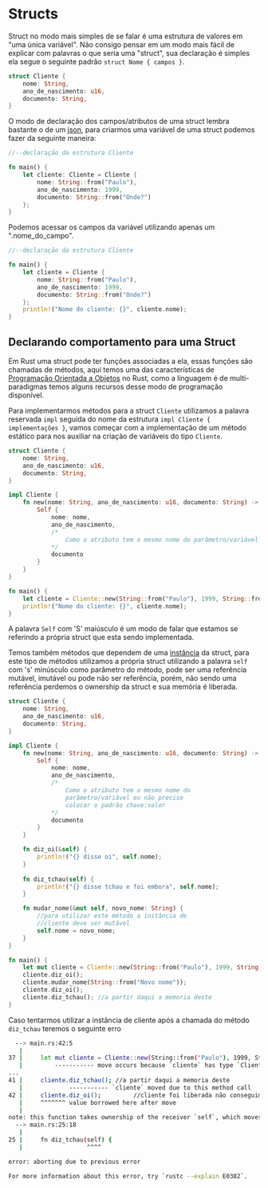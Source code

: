 # Structs

Struct no modo mais simples de se falar é uma estrutura de valores em "uma única variável". Não consigo pensar em um modo mais fácil de explicar com palavras o que seria uma "struct", sua declaração é simples ela segue o seguinte padrão `struct Nome { campos }`.

```rust
struct Cliente {
    nome: String,
    ano_de_nascimento: u16,
    documento: String,
}
```

O modo de declaração dos campos/atributos de uma struct lembra bastante o de um [json](https://en.wikipedia.org/wiki/JSON), para criarmos uma variável de uma struct podemos fazer da seguinte maneira:

```rust
//--declaração da estrutura Cliente

fn main() {
    let cliente: Cliente = Cliente { 
        nome: String::from("Paulo"),
        ano_de_nascimento: 1999, 
        documento: String::from("Onde?") 
    };
}
```

Podemos acessar os campos da variável utilizando apenas um ".nome_do_campo".

```rust
//--declaração da estrutura Cliente

fn main() {
    let cliente = Cliente { 
        nome: String::from("Paulo"),
        ano_de_nascimento: 1999, 
        documento: String::from("Onde?") 
    };
    println!("Nome do cliente: {}", cliente.nome);
}
```

## Declarando comportamento para uma Struct

Em Rust uma struct pode ter funções associadas a ela, essas funções são chamadas de métodos, aqui temos uma das características de [Programação Orientada a Objetos]() no Rust, como a linguagem é de multi-paradigmas temos alguns recursos desse modo de programação disponível.

Para implementarmos métodos para a struct `Cliente` utilizamos a palavra reservada `impl` seguida do nome da estrutura `impl Cliente { implementações }`, vamos começar com a implementação de um método estático para nos auxiliar na criação de variáveis do tipo `Cliente`.

```rust
struct Cliente {
    nome: String,
    ano_de_nascimento: u16,
    documento: String,
}

impl Cliente {
    fn new(nome: String, ano_de_nascimento: u16, documento: String) -> Self {
        Self {
            nome: nome,
            ano_de_nascimento,
            /*
                Como o atributo tem o mesmo nome do parâmetro/variável eu não preciso colocar o padrão chave:valor
            */
            documento
        }
    }
}

fn main() {
    let cliente = Cliente::new(String::from("Paulo"), 1999, String::from("Onde?"));
    println!("Nome do cliente: {}", cliente.nome);
}
```

A palavra `Self` com 'S' maiúsculo é um modo de falar que estamos se referindo a própria struct que esta sendo implementada.

Temos também métodos que dependem de uma [instância](https://en.wikipedia.org/wiki/Instance_(computer_science)) da struct, para este tipo de métodos utilizamos a própria struct utilizando a palavra `self` com 's' minúsculo como parâmetro do método, pode ser uma referência mutável, imutável ou pode não ser referência, porém, não sendo uma referência perdemos o ownership da struct e sua memória é liberada.

```rust
struct Cliente {
    nome: String,
    ano_de_nascimento: u16,
    documento: String,
}

impl Cliente {
    fn new(nome: String, ano_de_nascimento: u16, documento: String) -> Self {
        Self {
            nome: nome,
            ano_de_nascimento,
            /*
                Como o atributo tem o mesmo nome do 
                parâmetro/variável eu não preciso 
                colocar o padrão chave:valor
            */
            documento
        }
    }

    fn diz_oi(&self) {
        println!("{} disse oi", self.nome);
    }
    
    fn diz_tchau(self) {
        println!("{} disse tchau e foi embora", self.nome);
    } 

    fn mudar_nome(&mut self, novo_nome: String) {
        //para utilizar este método a instância de 
        //cliente deve ser mutável
        self.nome = novo_nome;
    }
}

fn main() {
    let mut cliente = Cliente::new(String::from("Paulo"), 1999, String::from("Onde?"));
    cliente.diz_oi();
    cliente.mudar_nome(String::from("Novo nome")); 
    cliente.diz_oi();
    cliente.diz_tchau(); //a partir daqui a memoria deste               //cliente foi liberada não conseguimos mais utilizar
}
```

Caso tentarmos utilizar a instância de cliente após a chamada do método `diz_tchau` teremos o seguinte erro

```bash
  --> main.rs:42:5
   |
37 |     let mut cliente = Cliente::new(String::from("Paulo"), 1999, String::from("Onde?"));
   |         ----------- move occurs because `cliente` has type `Cliente`, which does not implement the `Copy` trait
...
41 |     cliente.diz_tchau(); //a partir daqui a memoria deste      
   |             ----------- `cliente` moved due to this method call
42 |     cliente.diz_oi();         //cliente foi liberada não conseguimos mais utilizar
   |     ^^^^^^^ value borrowed here after move
   |
note: this function takes ownership of the receiver `self`, which moves `cliente`
  --> main.rs:25:18
   |
25 |     fn diz_tchau(self) {
   |                  ^^^^

error: aborting due to previous error

For more information about this error, try `rustc --explain E0382`.
```